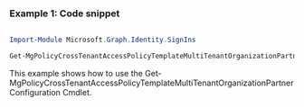 ### Example 1: Code snippet

```powershell

Import-Module Microsoft.Graph.Identity.SignIns

Get-MgPolicyCrossTenantAccessPolicyTemplateMultiTenantOrganizationPartnerConfiguration

```
This example shows how to use the Get-MgPolicyCrossTenantAccessPolicyTemplateMultiTenantOrganizationPartnerConfiguration Cmdlet.

